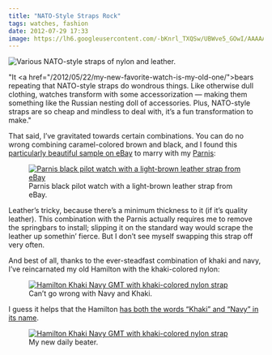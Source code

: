 ```yaml
---
title: "NATO-Style Straps Rock"
tags: watches, fashion
date: 2012-07-29 17:33
image: https://lh6.googleusercontent.com/-bKnrl_TXQSw/UBWve5_GOwI/AAAAAAAAI6M/9302xnN_5ZI/s852/P7297695.jpg
---
```


![Various NATO-style straps of nylon and leather.](https://lh6.googleusercontent.com/-bKnrl_TXQSw/UBWve5_GOwI/AAAAAAAAI6M/9302xnN_5ZI/s852/P7297695.jpg?align=fullWidth "https://plus.google.com/photos/101625155591132408533/albums/5728262585017161025/5770711443041565442")

"It <a href=\"/2012/05/22/my-new-favorite-watch-is-my-old-one/\">bears
repeating </a> that NATO-style straps do wondrous things. Like otherwise
dull clothing, watches transform with some accessorization &mdash; making them
something like the Russian nesting doll of accessories. Plus, NATO-style
straps are so cheap and mindless to deal with, it&rsquo;s a fun transformation
to make."

<span class="more"></span>

<p>
  That said, I&rsquo;ve gravitated towards certain combinations. You can do no
  wrong combining caramel-colored brown and black, and I found this
  <a href="http://myworld.ebay.com/sectime">particularly beautiful sample on
    eBay</a> to marry with my <a href="/2012/04/23/parnis-manual-wind-watches/">
    Parnis</a>:
</p>

<figure class="fullWidth">
  <div class="curledShadow">
    <a href="https://plus.google.com/photos/101625155591132408533/albums/5728262585017161025/5770711456790397858">
      <img src="https://lh3.googleusercontent.com/-dbNLAmJer3k/UBWvftNEw6I/AAAAAAAAI6U/ljaHlC1Zi7E/s852/P7297710.jpg"
        alt="Parnis black pilot watch with a light-brown leather strap from eBay" />
    </a>
  </div>
  <figcaption>
    Parnis black pilot watch with a light-brown leather strap from eBay.
  </figcaption>
</figure>

<p>
  Leather&rsquo;s tricky, because there&rsquo;s a minimum thickness to it (if
  it&rsquo;s quality leather). This combination with the Parnis actually
  requires me to remove the springbars to install; slipping it on the standard
  way would scrape the leather up somethin&rsquo; fierce. But I don&rsquo;t see
  myself swapping this strap off very often.
</p>

<p>
  And best of all, thanks to the ever-steadfast combination of khaki and navy,
  I&rsquo;ve reincarnated my old Hamilton with the khaki-colored nylon:
</p>

<figure class="fullWidth">
  <div class="curledShadow">
    <a href="https://plus.google.com/photos/101625155591132408533/albums/5728262585017161025/5770711473994822418">
      <img src="https://lh6.googleusercontent.com/-wyCD9njsHhc/UBWvgtS7cxI/AAAAAAAAI6c/wopZk3T2190/s852/P7297711.jpg"
        alt="Hamilton Khaki Navy GMT with khaki-colored nylon strap" />
    </a>
  </div>
  <figcaption>
    Can&rsquo;t go wrong with Navy and Khaki.
  </figcaption>
</figure>

<p>
  I guess it helps that the Hamilton <a href="http://watches.zsebehazy.com/navy_gmt.htm">
    has both the words &ldquo;Khaki&rdquo; and &ldquo;Navy&rdquo; in its name</a>.
</p>

<figure class="fullWidth">
  <div class="curledShadow">
    <a href="https://plus.google.com/photos/101625155591132408533/albums/5728262585017161025/5770711503042367522">
      <img src="https://lh6.googleusercontent.com/-4Wd7bqsP8tM/UBWviZgZ0CI/AAAAAAAAI68/2V-MDdLDHRI/s916/P7297712.jpg"
        alt="Hamilton Khaki Navy GMT with khaki-colored nylon strap" />
    </a>
  </div>
  <figcaption>
    My new daily beater.
  </figcaption>
</figure>
